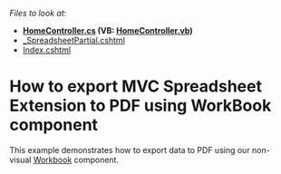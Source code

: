 <!-- default file list -->
*Files to look at*:

* **[HomeController.cs](./CS/DXWebApplication24/Controllers/HomeController.cs) (VB: [HomeController.vb](./VB/DXWebApplication24/Controllers/HomeController.vb))**
* [_SpreadsheetPartial.cshtml](./CS/DXWebApplication24/Views/Home/_SpreadsheetPartial.cshtml)
* [Index.cshtml](./CS/DXWebApplication24/Views/Home/Index.cshtml)
<!-- default file list end -->
# How to export MVC Spreadsheet Extension to PDF using WorkBook component


This example demonstrates how to export data to PDF using our non-visual <a href="https://documentation.devexpress.com/#DocumentServer/CustomDocument14921">Workbook</a> component.

<br/>


